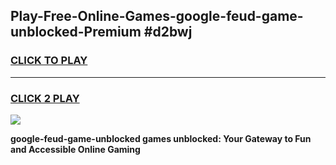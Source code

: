 
## Play-Free-Online-Games-google-feud-game-unblocked-Premium #d2bwj
<h3>
<a href="https://premium.freeplayer.one?title=google-feud-game-unblocked&ref=8M">CLICK TO PLAY</a></h3>
<hr>

<h3>
<a href="https://premium.freeplayer.one?title=google-feud-game-unblocked&ref=8M">CLICK 2 PLAY</a>
  
</h3>

<a href="https://premium.freeplayer.one?title=google-feud-game-unblocked&ref=8M"><img src="https://clearcache.store/games.png"></a>


**google-feud-game-unblocked games unblocked: Your Gateway to Fun and Accessible Online Gaming**
